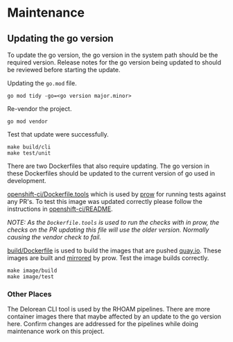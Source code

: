 # Maintenance

## Updating the go version
To update the go version, the go version in the system path should be the required version.
Release notes for the go version being updated to should be reviewed before starting the update.

Updating the `go.mod` file.
```shell
go mod tidy -go=<go version major.minor>
```

Re-vendor the project.
```shell
go mod vendor
```

Test that update were successfully.
```shell
make build/cli
make test/unit
```

There are two Dockerfiles that also require updating.
The go version in these Dockerfiles should be updated to the current version of go used in development.


[openshift-ci/Dockerfile.tools](../openshift-ci/Dockerfile.tools) which is used by [prow](https://github.com/openshift/release/blob/master/ci-operator/config/integr8ly/delorean/integr8ly-delorean-master.yaml) for running tests against any PR's. 
To test this image was updated correctly please follow the instructions in [openshift-ci/README](../openshift-ci/README.md).

_NOTE: As the `Dockerfile.tools` is used to run the checks with in prow, the checks on the PR updating this file will use the older version.
Normally causing the vendor check to fail._


[build/Dockerfile](../build/Dockerfile) is used to build the images that are pushed [quay.io](https://quay.io/repository/integreatly/delorean-cli).
These images are built and [mirrored](https://github.com/openshift/release/blob/master/core-services/image-mirroring/integr8ly/mapping_integr8ly_delorean) by prow.
Test the image builds correctly.
```shell
make image/build
make image/test
```

### Other Places
The Delorean CLI tool is used by the RHOAM pipelines.
There are more container images there that maybe affected by an update to the go version here.
Confirm changes are addressed for the pipelines while doing maintenance work on this project. 